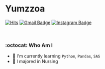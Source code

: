 # Yumzzoa
[![Hits](https://hits.seeyoufarm.com/api/count/incr/badge.svg?url=https%3A%2F%2Fgithub.com%2Fyumzzoa&count_bg=%23EB8B10&title_bg=%23684327&icon=&icon_color=%23E7E7E7&title=VISIT&edge_flat=false)](https://github.com/yumzzoa) 
[![Gmail Badge](https://img.shields.io/badge/Gmail-D14836?style=flat&logo=Gmail&logoColor=white)](mailto:yumzzoa@gmail.com) 
[![Instagram Badge](https://img.shields.io/badge/Instagram-9c38d1?style=flat&logo=Instagram&logoColor=white)](https://www.instagram.com/yumzzoa)

<br/>

### :octocat: Who Am I
 - 🚀 I'm currently learning `Python`, `Pandas`, `SAS`
 - 🏫 I majored in Nursing
